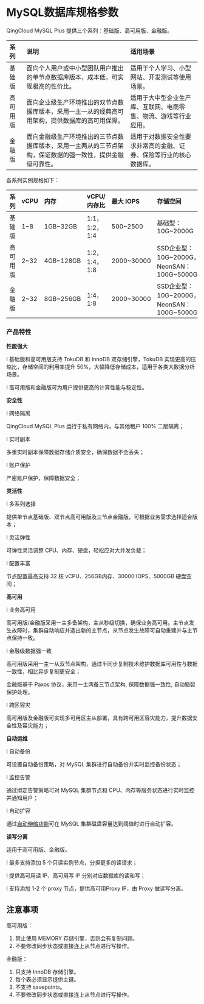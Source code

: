---
---

# MySQL数据库规格参数

QingCloud MySQL Plus 提供三个系列：基础版、高可用版、金融版。

| 系列     | 说明                                                         | 适用场景                                                     |
| :------- | :----------------------------------------------------------- | :----------------------------------------------------------- |
| 基础版   | 面向个人用户或中小型团队用户推出的单节点数据库版本，成本低，可实现极高的性价比。 | 适用于个人学习、小型网站、开发测试等使用场景。               |
| 高可用版 | 面向企业级生产环境推出的双节点数据库版本，采用一主一从的经典高可用架构，提供数据库的高可用保障。 | 适用于大中型企业生产库、互联网、电商零售、物流、游戏等行业应用。 |
| 金融版   | 面向金融级生产环境推出的三节点数据库版本，采用一主两从的三节点架构，保证数据的强一致性，提供金融级可靠性。 | 适用于对数据安全性要求非常高的金融、证券、保险等行业的核心数据库。 |

各系列实例规格如下：

| 系列     | vCPU | 内存      | vCPU/内存比   | 最大 IOPS  | 存储空间                                  |
| :------- | :--- | :-------- | :------------ | :--------- | :---------------------------------------- |
| 基础版   | 1~8  | 1GB~32GB  | 1:1，1:2，1:4 | 500~2500   | 基础型：10G~2000G                         |
| 高可用版 | 2~32 | 4GB~128GB | 1:2，1:4，1:8 | 2000~30000 | SSD企业型：10G~2000G，NeonSAN：100G~5000G |
| 金融版   | 2~32 | 8GB~256GB | 1:4，1:8      | 2000~30000 | SSD企业型：10G~2000G，NeonSAN：100G~5000G |

### 产品特性

**性能强大**

l 基础版和高可用版支持 TokuDB 和 InnoDB 双存储引擎，TokuDB 实现更高的压缩比，存储空间的利用率提升 50%，大幅降低存储成本，适用于各类大数据分析场景。

l 高可用版和金融版可为用户提供更高的计算性能与稳定性。

**安全性**

l 网络隔离

QingCloud MySQL Plus 运行于私有网络内，与其他租户 100% 二层隔离；

l 实时副本

多重实时副本保障数据存储介质安全，确保数据不会丢失；

l 账户保护

严密账户保护，保障数据安全；



**灵活性**

l 多系列选择

提供单节点基础版、双节点高可用版及三节点金融版，可根据业务需求选择适合版本；

l 灵活弹性

可弹性灵活调整 CPU、内存、硬盘，轻松应对大并发负载；

l 配置丰富

节点配置最高支持 32 核 vCPU、256GB内存、30000 IOPS、5000GB 硬盘空间；



**高可用**

l 业务高可用

高可用版/金融版采用一主多备架构，主从秒级切换，确保业务高可用。主节点发生故障时，集群自动响应并选出新的主节点，从节点发生故障可自动重建并与主节点保持一致。

l 金融级数据强一致

高可用版采用一主一从双节点架构，通过半同步复制技术维护数据库可用性与数据一致性，相比异步复制更安全；

金融版基于 Paxos 协议，采用一主两备三节点架构, 保障数据强一致性, 自动脑裂保护处理。

l 跨区容灾

高可用版及金融版可实现多可用区主从部署，具有跨可用区容灾能力，提升数据安全性及容灾能力；



**自动运维**

l 自动备份

可设置自动备份策略，对 MySQL 集群进行自动备份并实时监控备份状态；

l 监控告警

通过绑定告警策略可对 MySQL 集群节点和 CPU、内存等服务状态进行实时监控并通知用户；

l 自动扩容

通过[自动伸缩功能](https://docs.qingcloud.com/product/operation/autoscaling)可在 MySQL 集群磁盘容量达到阈值时进行自动扩容。

**读写分离**

适用于高可用版、金融版。

l 最多支持添加 5 个只读实例节点，分担更多的读请求；

l 提供高可用读 IP、高可用写 IP 分别对应数据库的读和写；

l 支持添加 1-2 个 proxy 节点，提供高可用Proxy IP，由 Proxy 做读写分离。

## 注意事项

高可用版：

1. 禁止使用 MEMORY 存储引擎，否则会有复制问题。
2. 不要修改同步状态或直接连上从节点进行写操作。

金融版：

1. 只支持 InnoDB 存储引擎。
2. 每个表必须显示提供主键。
3. 不支持 savepoints。
4. 不要修改同步状态或直接连上从节点进行写操作。